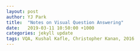 ```yaml
---
layout: post
author: YJ Park
title:  "Notes on Visual Question Answering"
date:   2019-03-11 10:50:00 +1000
categories: jekyll update
tags: VQA, Kushal Kafle, Christopher Kanan, 2016
---
```

<head>
	<!-- Global site tag (gtag.js) - Google Analytics -->
	<script async src="https://www.googletagmanager.com/gtag/js?id=UA-127453746-1"></script>
	<script>
		  window.dataLayer = window.dataLayer || [];
		  function gtag(){dataLayer.push(arguments);}
		  gtag('js', new Date());

		  gtag('config', 'UA-127453746-1');
	</script>
</head>


The purpose of this post is to summarise trends in Visual Question Answering (VQA) from ["Visual Question Answering: Datasets, Algorithms, and Future Challenges" by Kafle and Kanan (2016)](https://arxiv.org/abs/1610.01465) as to:

 * what datasets are available;
 * what models are used for exploring VQA; and
 * what gaps are arising from adopting available datasets and models.

## What is VQA?
VQA is a computer vision task where a model is expected to infer the answer from the provided images and associated text information.
To do so, VQA requires identifying objects, understanding spatial positions, inferring attributes and relationships, and localising objects with surrounding contexts.
VQA, therefore, is a means to human-computer interaction where the goal is to extract question-relevant semantic information from images.

Image captioning is the field close to VQA tasks, to produce a natural language description of a given image aiming to describe complex attributes and object relationships.
In image captioning, this is achieved through annotating an image with local regions such as bounding boxes and pixel-level local areas. 
In general, localisation of objects is addressed in image captioning, but relationships may have been overlooked in certain models. 
Unlike image captioning, VQA's level of granularity depends on the nature of the question asked. VQA could provide specific and unambiguous answers, making it more favourable to automated evaluation metric.

## Dataset for VQA
There are seven major datasets available for VQA tasks: 
1) Dataset for question answering on Real-word images (DAQUAR); 
2) Microsoft Common Objects in Context (COCO-QA);
3) The VQA Dataset;
4) Freestyle Multilingual Image Question Answering (FM-IQA);
5) Visual7W;
6) Visual Genome; and
7) SHAPES.


Apart from DAQUAR, all other dataset includes images from COCO dataset that has 328,000 images, 91 common objects categories, with over 2 million labelled instances, and average 5 captions per image.

### DAQUAR
DAQUAR dataset was the first pioneering main dataset released for VQA. It has a relatively small dataset (6,795 training, 5,673 testing QA pairs). The images are biased towards indoor scenes while some clutter or extreme lighting conditions are observed. Due to this, the accuracy of human annotator is around 50.2% on the full dataset.

### COCO-QA
This dataset's QA pairs were created from COCO image captions through an Natural Language Processing (NLP) algorithm. It has 78,736 training, 38,948 testing QA pairs, consisting of querying objects, colours, counts, and locations. However, there are many single word answers, awkwardly phrased questions with many containing grammatical errors, and some are unintelligible.

![image of grammatical errors](../../../../../../assets/images/Kafle_and_Kanan_2016_Figure2.png)

Source: [Kafle and Kanan, 2016](https://arxiv.org/abs/1610.01465) Figure 2. Sample images from DAQUAR and the COCO-QA datasets and the corresponding QA pairs.

### VQA dataset
VQA dataset includes real-world images and three questions per image with ten answers per each question. The uniqueness of this dataset involves synthetic images (cartoon images), which provides a more varied and balanced dataset. Considering diversity and balance in the dataset is important because it helps VQA models to learn in a less-biased way. For example, natural image datasets tend to have more consistent contexts and biases, therefore, a street scene is more likely to have a picture of a dog than a zebra - human annotators are still more likely to recognise a zebra regardless of the contexts provided.

Similar to other datasets, however, many of questions can be answered accurately without using the images. There are some subjective, opinion seeking questions while some human annotators unreliably said 'Yes' incorrectly to certain questions when building up the dataset. Also, the dataset consists of 38% of simple 'Yes/No' questions.

### FM-IQA
FM-IQA contains human-generated questions and answers. However, these answers are expected to be full sentences, which makes common machine-evaluated metrics intractable and impractical.

### Visual Genome
This large dataset includes 108,249 images, 1.7 million QA pairs, and average 17 QA per image. It also attempts to incorporate relatively complex questions (e.g. open-ended question), composed of: what, where, how, when, who, and why questions.
The dataset was developed by asking human annotators to focus on specific image regions so that it could provide greater answer diversity and specifically excluded binary questions. Due to this reason, the challenges associated with open-ended evaluations still exist. 

### Visual7W
This dataset is a subset of Visual Genome, specifically aiming to request region information. With 47,300 images, this dataset asks 'which' questions, requesting models to select a correct bounding box and asking multiple choice questions with plausible answers. The plausible answers were built from prompting annotators to answer questions without seeing the image.

![image of Visual Genome and Visual7W](../../../../../../assets/images/Kafle_and_Kanan_2016_Figure4.png)

Source: [Kafle and Kanan, 2016](https://arxiv.org/abs/1610.01465) Figure 4. A sample of Visual7W and Visual Genome images and QA pairs.

### SHAPES
SHAPES are made up of all synthetic images and QA pairs, which displays shapes of varying arrangements, types, and colours. Although images shown are simple shapes, the questions are quite complex, asking attributes, relationships, and position of shapes. Because they are synthetic, vast amount of data is available and free of biases.

Algorithm that cannot perform well on SHAPES but performs well on other datasets may indicate that it is only capable of analysing images in a limited manner because of the prevailing biases in real image datasets.

![image of Visual Genome and Visual7W](../../../../../../assets/images/Kafle_and_Kanan_2016_Figure5.png)

Source: [Kafle and Kanan, 2016](https://arxiv.org/abs/1610.01465) Figure 5. This graph shows the long-tailed nature of answer distributions in newer VQA datasets. For example, choosing the 500 most repeated answers in the training set would cover a 100% of all possible answers in COCO-QA but less than 50% in the Visual Genome dataset. For classification based frameworks, this translates to training a model with more output classes.


## VQA algorithm
Baseline models helps to determine the difficulty of a dataset and establish the minimal level of performance. To solve VQA challenges, generally three steps are undertaken in most VQA algorithm.

1. Extract image features: [Convolutional Neural Network (CNN)](http://yjpark.me/blog/jekyll/update/2018/11/09/notes-on-alexnet.html) that are pre-trained on ImageNet are mostly used. These include [VGG](http://yjpark.me/blog/jekyll/update/2018/12/09/notes-on-vgg.html), ResNet, and googLeNet. 
2. Extract question features: These models include Bag-Of-Words, Long-Short Term Memory, Gated Recurrent Units, and Skip-Thought Vectors.
3. Combine these features to produce an answer: Output from the first and second step were combined through simple concatenation, element-wise multiplication or addition, or bilinear pooling. To generate an answer, VQA was treated like a classification problem using linear classifier or neural networks.

### Bayesian and question-aware models
As VQA needs inferences and modelling relationships between images and questions, Bayesian frameworks help to draw semantic segmentation and train images and texts to model spatial relationships of the objects.
Though this is an interesting idea, performance is not superior potentially because the result of semantic segmentation is imperfect.

### Attention based models
Using global features alone may not provide sufficient question-relevant regions of the input space. Many recent models such as Stacked Attention Network (SAN) and Dynamic Memory Network (DMN) used spatial attention to create local CNN features from the images provided while some models also used attention mechanisms to extract text features. The assumption of these models is that certain visual regions in a image and certain words in a question are more informative than others for answering a given question. For example, the question of 'what colour is the umbrella?' would require more focus on 'colour' and 'umbrella'.

### Bilinear Pooling Methods
Early models tended to combine the image and the question with simple concatenation. [Multi-modal Compact Bilinear Pooling](https://arxiv.org/abs/1606.01847) showed promising advances in VQA performance by approximating the outer product between image and text features. Adding to this progress, [Multi-modal Low-Rank Bilinear Pooling](https://arxiv.org/abs/1610.04325) achieves similar performance with less computationally expensive (e.g. fewer parameters) methods.  

### Compositional VQA models
Compositional VQA models were motivated to address multiple steps of reasoning to the answers for each question. To illustrate, answering 'what is the left of the horse?' would require finding the horse and naming the object on the left side of it. [Neural Module Network (NMN)](https://arxiv.org/abs/1511.02799) takes external question parsers to find the sub-tasks in the question (i.e. break down into a sequence of sub-tasks). These sub-tasks are then carried out through separate neural sub-networks (e.g. network of 'find', 'describe', 'measure', 'transform').


In general, CNN based models tended to display better performance than Bayesian and compositional architectures despite their interesting theoretical motivations. 

## Discussion points
From the aforementioned datasets and models, five important discussion points need to be considered when developing a new VQA model:

1. Vision vs Language: Ablation studies revealed that the model trained with questions-only performs superior than image-only, indicating predictive power of language over image. 
This is potentially because questions are more prone to constrain the kinds of answers that could be provided and dataset tended to have strong bias in images and QA pairs.
This was further proved by the fact that the models were sensitive to the way questions are phrased and displayed varied accuracy where the same images were used.
It is implied that the models overly rely on language 'clues'. 

2. Essential attention?: The models with attention mechanisms tended to show better performance, but this was not always the case. To illustrate, when combining image and text features, the model with simple concatenation and attention mechanism did not perform better than the ones with element-wise multiplication and addition without attention mechanisms. This may be because attention mechanisms help to focus on discriminative regions rather than where the model actually should attend.

3. Effect of bias on method evaluation: Harder questions such as 'why' questions are rare and biases in existing datasets severely impairs the ability to evaluate VQA models. For example, if the accuracy for the questions beginning with 'Is' and 'Are' are improved by 15%, the whole accuracy would increase by 5% while the accuracy for 'why' and 'where' will only increase the total accuracy by 0.6%. 

4. Binary questions: There are many binary questions (answering with 'Yes/No') in the existing datasets. Binary questions are easy to evaluate and they can be comprehensive enough to contain variety of tasks (e.g. spatial reasoning, counting, drawing inferences). In practice, however, binary questions represent lack of complex questions and similarity between questions and answers built by human annotators.

5. Open-ended vs multiple choice: Multiple choice questions reduce VQA into determining which of the answer is correct rather than attempting to answer the question. Any VQA model theoretically should be able to provide answers without being given options of answers as inputs.


## Lessons learnt and future to-do-list
VQA models have shown its capacity to be better at human-computer interactions but there is still a large gap in performance between machine and human-generated answers.
The authors' discussions on downside (e.g. overly depending on language 'clues', dataset biases) and gaps (e.g. lack of comprehensive QA pairs) suggest that these aspects should be taken into consideration for improvements to newly-proposed models. In addition, given the paper documenting the development until 2015 or 2016, more recent developments in VQA will be investigated further.